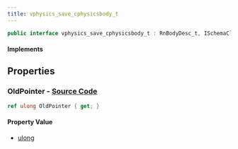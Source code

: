 ```yaml
---
title: vphysics_save_cphysicsbody_t
---
```


```csharp
public interface vphysics_save_cphysicsbody_t : RnBodyDesc_t, ISchemaClass<RnBodyDesc_t>, ISchemaClass<vphysics_save_cphysicsbody_t>, ISchemaField, ISchemaClass, INativeHandle
```

#### Implements

## Properties

### **OldPointer** - [Source Code](https://github.com/swiftly-solution/swiftlys2/blob/main/managed/src/SwiftlyS2.Generated/Schemas/Interfaces/vphysics_save_cphysicsbody_t.cs#L16)

```csharp
ref ulong OldPointer { get; }
```

#### Property Value

- [ulong](https://learn.microsoft.com/dotnet/api/system.uint64)

